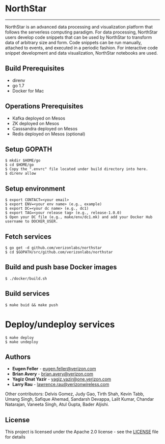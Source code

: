 # NorthStar

<hr>
NorthStar is an advanced data processing and visualization platform that follows the serverless computing paradigm. For data processing, NorthStar users develop code snippets that can be used by 
NorthStar to transform data of arbitrary size and form. Code snippets can be run manually, attached to events, and executed in a periodic fashion. For interactive code snippet development and data 
visualization, NorthStar notebooks are used.
</hr>

## Build Prerequisites

* direnv
* go 1.7
* Docker for Mac

## Operations Prerequisites

* Kafka deployed on Mesos
* ZK deployed on Mesos
* Casssandra deployed on Mesos
* Redis deployed on Mesos (optional)

## Setup GOPATH

```
$ mkdir $HOME/go
$ cd $HOME/go
$ Copy the ".envrc" file located under build directory into here.
$ direnv allow
```

## Setup environment

```
$ export CONTACT=<your email>
$ export ENV=<your env name> (e.g., example)
$ export DC=<your dc name> (e.g., dc1)
$ export TAG=<your release tag> (e.g., release-1.0.0)
$ Open your DC file (e.g., make/env/dc1.mk) and add your Docker Hub username to DOCKER_USER.
```

## Fetch services

```
$ go get -d github.com/verizonlabs/northstar
$ cd $GOPATH/src/github.com/verizonlabs/northstar
```

## Build and push base Docker images

```
$ ./docker/build.sh
```

## Build services

```
$ make buid && make push
```

# Deploy/undeploy services

```
$ make deploy
$ make undeploy
```

## Authors

* **Eugen Feller** - <eugen.feller@verizon.com>
* **Brian Avery** - <brian.avery@verizon.com>
* **Yagiz Onat Yazir** - <yagiz.yazir@one.verizon.com>
* **Larry Rau** - <lawrence.rau@verizonwireless.com>

Other contributors: Delvis Gomez, Judy Gao, Tirth Shah, Kevin Tabb, Umang Singh, Safique Ahemad, Sandarsh Devappa, Lalit Kumar, Chandar Natarajan, Vaneeta Singh, Atul Gupta, Bader Aljishi.

## License

This project is licensed under the Apache 2.0 license - see the [LICENSE](LICENSE) file for details
